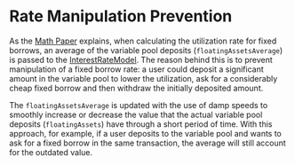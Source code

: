 # Rate Manipulation Prevention

As the [Math Paper](../../getting-started/math-paper.md#4.1.3-time-averaged-variable-rate-pool-supply) explains, when calculating the utilization rate for fixed borrows, an average of the variable pool deposits (`floatingAssetsAverage`) is passed to the [InterestRateModel](../protocol/interestratemodel.md). The reason behind this is to prevent manipulation of a fixed borrow rate: a user could deposit a significant amount in the variable pool to lower the utilization, ask for a considerably cheap fixed borrow and then withdraw the initially deposited amount.

The `floatingAssetsAverage` is updated with the use of damp speeds to smoothly increase or decrease the value that the actual variable pool deposits (`floatingAssets`) have through a short period of time. With this approach, for example, if a user deposits to the variable pool and wants to ask for a fixed borrow in the same transaction, the average will still account for the outdated value.
